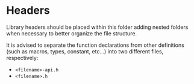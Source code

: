 # Headers

Library headers should be placed within this folder adding nested folders when
necessary to better organize the file structure.

It is advised to separate the function declarations from other definitions (such
as macros, types, constant, etc...) into two different files, respectively:
- `<filename>-api.h`
- `<filename>.h`

